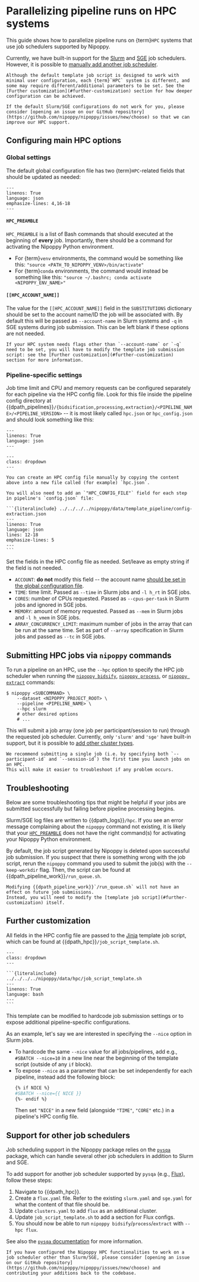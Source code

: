 # Parallelizing pipeline runs on HPC systems

This guide shows how to parallelize pipeline runs on {term}`HPC` systems that use job schedulers supported by Nipoppy.

Currently, we have built-in support for the [Slurm](https://slurm.schedmd.com/overview.html) and [SGE](https://en.wikipedia.org/wiki/Oracle_Grid_Engine) job schedulers.
However, it is possible to [manually add another job scheduler](#support-for-other-job-schedulers).

```{important}
Although the default template job script is designed to work with minimal user configuration, each {term}`HPC` system is different, and some may require different/additional parameters to be set. See the [Further customization](#further-customization) section for how deeper configuration can be achieved.

If the default Slurm/SGE configurations do not work for you, please consider [opening an issue on our GitHub repository](https://github.com/nipoppy/nipoppy/issues/new/choose) so that we can improve our HPC support.
```

## Configuring main HPC options

### Global settings

The default global configuration file has two {term}`HPC`-related fields that should be updated as needed:

```{literalinclude} ../../../../nipoppy/data/examples/sample_global_config.json
---
linenos: True
language: json
emphasize-lines: 4,16-18
---
```

#### `HPC_PREAMBLE`

`HPC_PREAMBLE` is a list of Bash commands that should executed at the beginning of **every** job.
Importantly, there should be a command for activating the Nipoppy Python environment.
* For {term}`venv` environments, the command would be something like this: `"source <PATH_TO_NIPOPPY_VENV>/bin/activate"`
* For {term}`conda` environments, the command would instead be something like this: `"source ~/.bashrc; conda activate <NIPOPPY_ENV_NAME>"`

#### `[[HPC_ACCOUNT_NAME]]`

The value for the `[[HPC_ACCOUNT_NAME]]` field in the `SUBSTITUTIONS` dictionary should be set to the account name/ID the job will be associated with.
By default this will be passed as `--account-name` in Slurm systems and `-q` in SGE systems during job submission.
This can be left blank if these options are not needed.

```{attention}
If your HPC system needs flags other than `--account-name` or `-q` need to be set, you will have to modify the template job submission script: see the [Further customization](#further-customization) section for more information.
```

### Pipeline-specific settings

Job time limit and CPU and memory requests can be configured separately for each pipeline via the HPC config file.
Look for this file inside the pipeline config directory at {{dpath_pipelines}}`/{bidsification,processing,extraction}/<PIPELINE_NAME>/<PIPELINE_VERSION>` -- it is most likely called `hpc.json` or `hpc_config.json` and should look something like this:

```{literalinclude} ../../../../nipoppy/data/template_pipeline/hpc.json
---
linenos: True
language: json
---
```

````{admonition} If the pipeline config directory has no HPC config file
---
class: dropdown
---

You can create an HPC config file manually by copying the content above into a new file called (for example) `hpc.json`.

You will also need to add an `"HPC_CONFIG_FILE"` field for each step in pipeline's `config.json` file:

```{literalinclude} ../../../../nipoppy/data/template_pipeline/config-extraction.json
---
linenos: True
language: json
lines: 12-18
emphasize-lines: 5
---
```
````

Set the fields in the HPC config file as needed.
Set/leave as empty string if the field is not needed.

* `ACCOUNT`: **do not** modify this field -- the account name [should be set in the global configuration file](#hpc_account_name).
* `TIME`: time limit. Passed as `--time` in Slurm jobs and `-l h_rt` in SGE jobs.
* `CORES`: number of CPUs requested. Passed as `--cpus-per-task` in Slurm jobs and ignored in SGE jobs.
* `MEMORY`: amount of memory requested. Passed as `--mem` in Slurm jobs and `-l h_vmem` in SGE jobs.
* `ARRAY_CONCURRENCY_LIMIT`: maximum number of jobs in the array that can be run at the same time. Set as part of `--array` specification in Slurm jobs and passed as `--tc` in SGE jobs.

## Submitting HPC jobs via `nipoppy` commands

To run a pipeline on an HPC, use the `--hpc` option to specify the HPC job scheduler when running the [`nipoppy bidsify`](<project:../../cli_reference/bidsify.rst>), [`nipoppy process`](<project:../../cli_reference/process.rst>), or [`nipoppy extract`](<project:../../cli_reference/extract.rst>) commands:

```console
$ nipoppy <SUBCOMMAND> \
    --dataset <NIPOPPY_PROJECT_ROOT> \
    --pipeline <PIPELINE_NAME> \
    --hpc slurm
    # other desired options
    # ...
```

This will submit a job array (one job per participant/session to run) through the requested job scheduler.
Currently, only `'slurm'` and `'sge'` have built-in support, but it is possible to [add other cluster types](#support-for-other-job-schedulers).

```{tip}
We recommend submitting a single job (i.e. by specifying both `--participant-id` and `--session-id`) the first time you launch jobs on an HPC.
This will make it easier to troubleshoot if any problem occurs.
```

## Troubleshooting

Below are some troubleshooting tips that might be helpful if your jobs are submitted successfully but failing before pipeline processing begins.

Slurm/SGE log files are written to {{dpath_logs}}`/hpc`.
If you see an error message complaining about the `nipoppy` command not existing, it is likely that your [`HPC_PREAMBLE`](#hpc_preamble) does not have the right command(s) for activating your Nipoppy Python environment.

By default, the job script generated by Nipoppy is deleted upon successful job submission.
If you suspect that there is something wrong with the job script, rerun the `nipoppy` command you used to submit the job(s) with the `--keep-workdir` flag.
Then, the script can be found at {{dpath_pipeline_work}}`/run_queue.sh`.

```{attention}
Modifying {{dpath_pipeline_work}}`/run_queue.sh` will not have an effect on future job submissions.
Instead, you will need to modify the [template job script](#further-customization) itself.
```

## Further customization

All fields in the HPC config file are passed to the [Jinja](https://jinja.palletsprojects.com) template job script, which can be found at {{dpath_hpc}}`/job_script_template.sh`.

````{admonition} The default template job script
---
class: dropdown
---

```{literalinclude} ../../../../nipoppy/data/hpc/job_script_template.sh
---
linenos: True
language: bash
---
```
````

This template can be modified to hardcode job submission settings or to expose additional pipeline-specific configurations.

As an example, let's say we are interested in specifying the `--nice` option in Slurm jobs.

* To hardcode the same `--nice` value for all jobs/pipelines, add e.g., `#SBATCH --nice=10` in a new line near the beginning of the template script (outside of any `if` block).
* To expose `--nice` as a parameter that can be set independently for each pipeline, instead add the following block:
  ```bash
  {% if NICE %}
  #SBATCH --nice={{ NICE }}
  {%- endif %}
  ```
  Then set `"NICE"` in a new field (alongside `"TIME"`, `"CORE"` etc.) in a pipeline's HPC config file.

## Support for other job schedulers

Job scheduling support in the Nipoppy package relies on the [`pysqa`](https://pysqa.readthedocs.io/) package, which can handle several other job schedulers in addition to Slurm and SGE.

To add support for another job scheduler supported by `pysqa` (e.g., [Flux](https://flux.ly/)), follow these steps:

1. Navigate to {{dpath_hpc}}.
2. Create a `flux.yaml` file. Refer to the existing `slurm.yaml` and `sge.yaml` for what the content of that file should be.
3. Update `clusters.yaml` to add `flux` as an additional cluster.
4. Update `job_script_template.sh` to add a section for Flux configs.
5. You should now be able to run `nipoppy bidsify`/`process`/`extract` with `--hpc flux`.

See also the [`pysqa` documentation](https://pysqa.readthedocs.io) for more information.


```{important}
If you have configured the Nipoppy HPC functionalities to work on a job scheduler other than Slurm/SGE, please consider [opening an issue on our GitHub repository](https://github.com/nipoppy/nipoppy/issues/new/choose) and contributing your additions back to the codebase.
```
